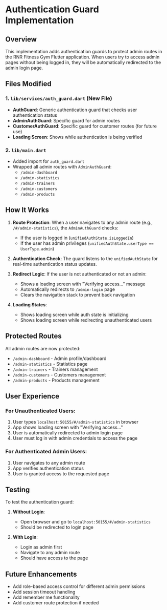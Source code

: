 # Authentication Guard Implementation

## Overview
This implementation adds authentication guards to protect admin routes in the RNR Fitness Gym Flutter application. When users try to access admin pages without being logged in, they will be automatically redirected to the admin login page.

## Files Modified

### 1. `lib/services/auth_guard.dart` (New File)
- **AuthGuard**: Generic authentication guard that checks user authentication status
- **AdminAuthGuard**: Specific guard for admin routes
- **CustomerAuthGuard**: Specific guard for customer routes (for future use)
- **Loading Screen**: Shows while authentication is being verified

### 2. `lib/main.dart`
- Added import for `auth_guard.dart`
- Wrapped all admin routes with `AdminAuthGuard`:
  - `/admin-dashboard`
  - `/admin-statistics`
  - `/admin-trainers`
  - `/admin-customers`
  - `/admin-products`

## How It Works

1. **Route Protection**: When a user navigates to any admin route (e.g., `/#/admin-statistics`), the `AdminAuthGuard` checks:
   - If the user is logged in (`unifiedAuthState.isLoggedIn`)
   - If the user has admin privileges (`unifiedAuthState.userType == UserType.admin`)

2. **Authentication Check**: The guard listens to the `unifiedAuthState` for real-time authentication status updates.

3. **Redirect Logic**: If the user is not authenticated or not an admin:
   - Shows a loading screen with "Verifying access..." message
   - Automatically redirects to `/admin-login` page
   - Clears the navigation stack to prevent back navigation

4. **Loading States**: 
   - Shows loading screen while auth state is initializing
   - Shows loading screen while redirecting unauthenticated users

## Protected Routes

All admin routes are now protected:
- `/admin-dashboard` - Admin profile/dashboard
- `/admin-statistics` - Statistics page
- `/admin-trainers` - Trainers management
- `/admin-customers` - Customers management  
- `/admin-products` - Products management

## User Experience

### For Unauthenticated Users:
1. User types `localhost:50155/#/admin-statistics` in browser
2. App shows loading screen with "Verifying access..."
3. User is automatically redirected to admin login page
4. User must log in with admin credentials to access the page

### For Authenticated Admin Users:
1. User navigates to any admin route
2. App verifies authentication status
3. User is granted access to the requested page

## Testing

To test the authentication guard:

1. **Without Login**:
   - Open browser and go to `localhost:50155/#/admin-statistics`
   - Should be redirected to login page

2. **With Login**:
   - Login as admin first
   - Navigate to any admin route
   - Should have access to the page

## Future Enhancements

- Add role-based access control for different admin permissions
- Add session timeout handling
- Add remember me functionality
- Add customer route protection if needed
